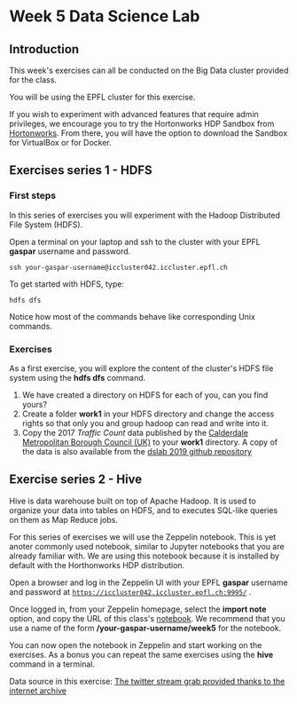 # Week 5 Data Science Lab

## Introduction

This week's exercises can all be conducted on the Big Data cluster provided for the class.

You will be using the EPFL cluster for this exercise.

If you wish to experiment with advanced features that require admin privileges, we encourage you to try the Hortonworks HDP Sandbox from [Hortonworks](https://hortonworks.com/downloads/#sandbox). From there, you will have the option to download the Sandbox for VirtualBox or for Docker.

## Exercises series 1 - HDFS

### First steps
In this series of exercises you will experiment with the Hadoop Distributed File System (HDFS).

Open a terminal on your laptop and ssh to the cluster with your EPFL __gaspar__ username and password.

```shell
ssh your-gaspar-username@iccluster042.iccluster.epfl.ch
```

To get started with HDFS, type:

```shell
hdfs dfs
```

Notice how most of the commands behave like corresponding Unix commands.

### Exercises
As a first exercise, you will explore the content of the cluster's HDFS file system using the __hdfs dfs__ command.

1. We have created a directory on HDFS for each of you, can you find yours?
2. Create a folder __work1__ in your HDFS directory and change the access rights so that only you and group hadoop can read and write into it.
3.  Copy the 2017 _Traffic Count_ data published by the [Calderdale Metropolitan Borough Council (UK)](https://data.gov.uk/dataset/0c64970c-756a-46b2-9282-4a62016c7c64/traffic-count) to your __work1__ directory. A copy of the data is also available from the [dslab 2019 github repository](https://github.com/dslab2019/dslab2019.github.io/blob/master/data/week5/01012017_to_31072017.csv.bz2?raw=true)

## Exercise series 2 - Hive

Hive is data warehouse built on top of Apache Hadoop. It is used to organize your data into tables on HDFS, and to executes SQL-like queries on them as Map Reduce jobs.

For this series of exercises we will use the Zeppelin notebook. This is yet anoter commonly used notebook, similar to Jupyter notebooks that you are already familiar with. We are using this notebook because it is installed by default with the Horthonworks HDP distribution.

Open a browser and log in the Zeppelin UI with your EPFL __gaspar__ username and password at [`https://iccluster042.iccluster.epfl.ch:9995/`](https://iccluster042.iccluster.epfl.ch:9995/) .

Once logged in, from your Zeppelin homepage, select the __import note__ option, and copy the URL of this class's [notebook](https://raw.githubusercontent.com/dslab2019/dslab2019.github.io/master/notebooks/DSLab_week5_Hive_Exercises.json). We recommend that you use a name of the form __/your-gaspar-username/week5__ for the notebook.

You can now open the notebook in Zeppelin and start working on the exercises. As a bonus you can repeat the same exercises using the __hive__ command in a terminal.

Data source in this exercise: [The twitter stream grab provided thanks to the internet archive](https://archive.org/download/archiveteam-twitter-stream-2018-10)
